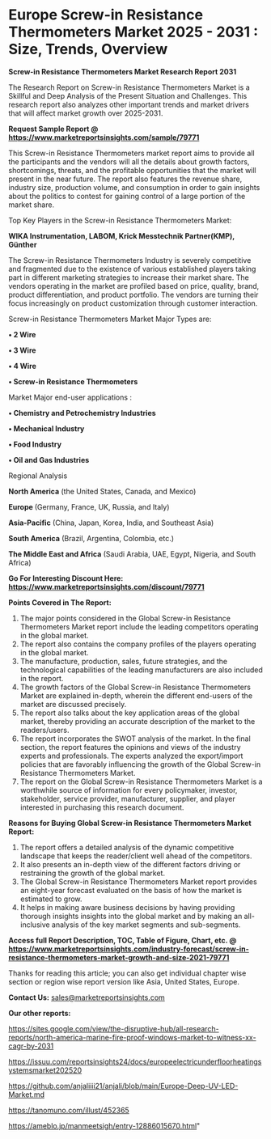 # Europe Screw-in Resistance Thermometers Market 2025 - 2031 : Size, Trends, Overview

<strong>Screw-in Resistance Thermometers Market Research Report 2031</strong>

The Research Report on Screw-in Resistance Thermometers Market is a Skillful and Deep Analysis of the Present Situation and Challenges. This research report also analyzes other important trends and market drivers that will affect market growth over 2025-2031.

<strong>Request Sample Report @ <a href=https://www.marketreportsinsights.com/sample/79771>https://www.marketreportsinsights.com/sample/79771</a></strong>

This Screw-in Resistance Thermometers market report aims to provide all the participants and the vendors will all the details about growth factors, shortcomings, threats, and the profitable opportunities that the market will present in the near future. The report also features the revenue share, industry size, production volume, and consumption in order to gain insights about the politics to contest for gaining control of a large portion of the market share.

Top Key Players in the Screw-in Resistance Thermometers Market:

<strong>WIKA Instrumentation, LABOM, Krick Messtechnik Partner(KMP), Günther</strong>

The Screw-in Resistance Thermometers Industry is severely competitive and fragmented due to the existence of various established players taking part in different marketing strategies to increase their market share. The vendors operating in the market are profiled based on price, quality, brand, product differentiation, and product portfolio. The vendors are turning their focus increasingly on product customization through customer interaction.

Screw-in Resistance Thermometers Market Major Types are:

<strong>• 2 Wire

• 3 Wire

• 4 Wire

• Screw-in Resistance Thermometers</strong>

Market Major end-user applications :

<strong>• Chemistry and Petrochemistry Industries

• Mechanical Industry

• Food Industry

• Oil and Gas Industries</strong>

Regional Analysis

</u><strong><b>North America</b></strong> (the United States, Canada, and Mexico)

<strong><b>Europe </b></strong>(Germany, France, UK, Russia, and Italy)

<strong><b>Asia-Pacific</b></strong> (China, Japan, Korea, India, and Southeast Asia)

<strong><b>South America</b></strong> (Brazil, Argentina, Colombia, etc.)

<strong><b>The Middle East and Africa</b></strong> (Saudi Arabia, UAE, Egypt, Nigeria, and South Africa)

<strong>Go For Interesting Discount Here: <a href=https://www.marketreportsinsights.com/discount/79771>https://www.marketreportsinsights.com/discount/79771</a></strong>

<strong>Points Covered in The Report:</strong>
<ol>
  <li>The major points considered in the Global Screw-in Resistance Thermometers Market report include the leading competitors operating in the global market.</li>
  <li>The report also contains the company profiles of the players operating in the global market.</li>
  <li>The manufacture, production, sales, future strategies, and the technological capabilities of the leading manufacturers are also included in the report.</li>
  <li>The growth factors of the Global Screw-in Resistance Thermometers Market are explained in-depth, wherein the different end-users of the market are discussed precisely.</li>
  <li>The report also talks about the key application areas of the global market, thereby providing an accurate description of the market to the readers/users.</li>
  <li>The report incorporates the SWOT analysis of the market. In the final section, the report features the opinions and views of the industry experts and professionals. The experts analyzed the export/import policies that are favorably influencing the growth of the Global Screw-in Resistance Thermometers Market.</li>
  <li>The report on the Global Screw-in Resistance Thermometers Market is a worthwhile source of information for every policymaker, investor, stakeholder, service provider, manufacturer, supplier, and player interested in purchasing this research document.</li>
</ol>
<strong>Reasons for Buying Global Screw-in Resistance Thermometers Market Report:</strong>

<ol>
  <li>The report offers a detailed analysis of the dynamic competitive landscape that keeps the reader/client well ahead of the competitors.</li>
  <li>It also presents an in-depth view of the different factors driving or restraining the growth of the global market.</li>
  <li>The Global Screw-in Resistance Thermometers Market report provides an eight-year forecast evaluated on the basis of how the market is estimated to grow.</li>
  <li>It helps in making aware business decisions by having providing thorough insights insights into the global market and by making an all-inclusive analysis of the key market segments and sub-segments.</li>
</ol>
<strong>Access full Report Description, TOC, Table of Figure, Chart, etc. @ <a href=https://www.marketreportsinsights.com/industry-forecast/screw-in-resistance-thermometers-market-growth-and-size-2021-79771>https://www.marketreportsinsights.com/industry-forecast/screw-in-resistance-thermometers-market-growth-and-size-2021-79771</a></strong>


Thanks for reading this article; you can also get individual chapter wise section or region wise report version like Asia, United States, Europe.

<strong>Contact Us:</strong>
sales@marketreportsinsights.com

<strong>Our other reports:</strong>

<a href=https://sites.google.com/view/the-disruptive-hub/all-research-reports/north-america-marine-fire-proof-windows-market-to-witness-xx-cagr-by-2031>https://sites.google.com/view/the-disruptive-hub/all-research-reports/north-america-marine-fire-proof-windows-market-to-witness-xx-cagr-by-2031</a>

<a href=https://issuu.com/reportsinsights24/docs/europeelectricunderfloorheatingsystemsmarket202520>https://issuu.com/reportsinsights24/docs/europeelectricunderfloorheatingsystemsmarket202520</a>

<a href=https://github.com/anjaliiii21/anjali/blob/main/Europe-Deep-UV-LED-Market.md>https://github.com/anjaliiii21/anjali/blob/main/Europe-Deep-UV-LED-Market.md</a>

<a href=https://tanomuno.com/illust/452365>https://tanomuno.com/illust/452365</a>

<a href=https://ameblo.jp/manmeetsigh/entry-12886015670.html>https://ameblo.jp/manmeetsigh/entry-12886015670.html</a>"
